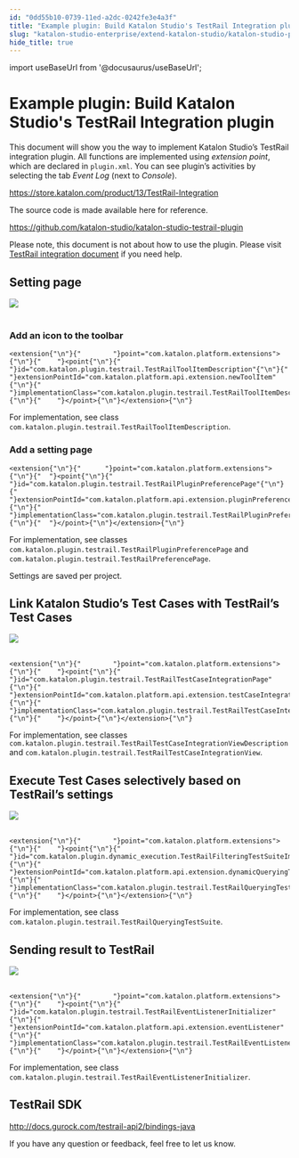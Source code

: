 ```yaml
---
id: "0dd55b10-0739-11ed-a2dc-0242fe3e4a3f"
title: "Example plugin: Build Katalon Studio's TestRail Integration plugin"
slug: "katalon-studio-enterprise/extend-katalon-studio/katalon-studio-plugins/example-plugin-build-katalon-studios-testrail-integration-plugin"
hide_title: true
---
```

import useBaseUrl from '@docusaurus/useBaseUrl';

    

# <a id="id" class="anchor_top_offset"/><a id="ariaid-title1" class="anchor_top_offset"/>Example plugin: Build Katalon Studio's TestRail Integration plugin

    
      
<p xmlns="http://www.w3.org/1999/xhtml" className="p">This document will show you the way to implement Katalon   Studio’s TestRail integration plugin. All functions are   implemented using <em className="ph i">extension point</em>, which are declared in   <code className="ph codeph">plugin.xml</code>. You can see plugin’s activities by   selecting the tab <em className="ph i">Event Log</em> (next to   <em className="ph i">Console</em>).</p> 
      
<p xmlns="http://www.w3.org/1999/xhtml" className="p">   <a className="xref j-external-link" href="https://store.katalon.com/product/13/TestRail-Integration" target="_blank">https://store.katalon.com/product/13/TestRail-Integration</a> </p> 
      
<p xmlns="http://www.w3.org/1999/xhtml" className="p">The source code is made available here for reference.</p> 
      
<p xmlns="http://www.w3.org/1999/xhtml" className="p">   <a className="xref j-external-link" href="https://github.com/katalon-studio/katalon-studio-testrail-plugin" target="_blank">https://github.com/katalon-studio/katalon-studio-testrail-plugin</a> </p> 
      
<p xmlns="http://www.w3.org/1999/xhtml" className="p">Please note, this document is not about how to use the plugin.   Please visit <a className="xref" href="/docs/katalon-studio-enterprise/integration/configure-testrail-integration-in-katalon-studio">TestRail     integration document</a> if you need help.</p> 
    
  

## <a id="id_1" class="anchor_top_offset"/>      Setting page    

<p xmlns="http://www.w3.org/1999/xhtml" className="p">   <img className="image" src={useBaseUrl("https://github.com/katalon-studio/docs-images/raw/master/katalon-store/docs/publisher/1_connect.png")} /><br /><br /> </p> 

### <a id="id_2" class="anchor_top_offset"/>        Add an icon to the toolbar      

<pre xmlns="http://www.w3.org/1999/xhtml" className="pre codeblock"><code>&lt;extension{"\n"}{"        "}point="com.katalon.platform.extensions"&gt;{"\n"}{"    "}&lt;point{"\n"}{"            "}id="com.katalon.plugin.testrail.TestRailToolItemDescription"{"\n"}{"            "}extensionPointId="com.katalon.platform.api.extension.newToolItem"{"\n"}{"            "}implementationClass="com.katalon.plugin.testrail.TestRailToolItemDescription"&gt;{"\n"}{"    "}&lt;/point&gt;{"\n"}&lt;/extension&gt;{"\n"}</code></pre> 
<p xmlns="http://www.w3.org/1999/xhtml" className="p">For implementation, see class   <code className="ph codeph">com.katalon.plugin.testrail.TestRailToolItemDescription</code>.</p> 

### <a id="id_3" class="anchor_top_offset"/>        Add a setting page      

<pre xmlns="http://www.w3.org/1999/xhtml" className="pre codeblock"><code>&lt;extension{"\n"}{"      "}point="com.katalon.platform.extensions"&gt;{"\n"}{"  "}&lt;point{"\n"}{"        "}id="com.katalon.plugin.testrail.TestRailPluginPreferencePage"{"\n"}{"        "}extensionPointId="com.katalon.platform.api.extension.pluginPreferencePage"{"\n"}{"        "}implementationClass="com.katalon.plugin.testrail.TestRailPluginPreferencePage"&gt;{"\n"}{"  "}&lt;/point&gt;{"\n"}&lt;/extension&gt;{"\n"}</code></pre> 
<p xmlns="http://www.w3.org/1999/xhtml" className="p">For implementation, see classes   <code className="ph codeph">com.katalon.plugin.testrail.TestRailPluginPreferencePage</code>   and   <code className="ph codeph">com.katalon.plugin.testrail.TestRailPreferencePage</code>.</p> 
<p xmlns="http://www.w3.org/1999/xhtml" className="p">Settings are saved per project.</p> 

## <a id="id_4" class="anchor_top_offset"/>      Link Katalon Studio’s Test Cases with            TestRail’s Test Cases    

<p xmlns="http://www.w3.org/1999/xhtml" className="p">   <img className="image" src={useBaseUrl("https://github.com/katalon-studio/docs-images/raw/master/katalon-store/docs/publisher/2_mapping.png")} /><br /><br /> </p> 
<pre xmlns="http://www.w3.org/1999/xhtml" className="pre codeblock"><code>&lt;extension{"\n"}{"        "}point="com.katalon.platform.extensions"&gt;{"\n"}{"    "}&lt;point{"\n"}{"            "}id="com.katalon.plugin.testrail.TestRailTestCaseIntegrationPage"{"\n"}{"            "}extensionPointId="com.katalon.platform.api.extension.testCaseIntegrationViewDescription"{"\n"}{"            "}implementationClass="com.katalon.plugin.testrail.TestRailTestCaseIntegrationViewDescription"&gt;{"\n"}{"    "}&lt;/point&gt;{"\n"}&lt;/extension&gt;{"\n"}</code></pre> 
<p xmlns="http://www.w3.org/1999/xhtml" className="p">For implementation, see classes   <code className="ph codeph">com.katalon.plugin.testrail.TestRailTestCaseIntegrationViewDescription</code>   and   <code className="ph codeph">com.katalon.plugin.testrail.TestRailTestCaseIntegrationView</code>.</p> 

## <a id="id_5" class="anchor_top_offset"/>      Execute Test Cases selectively based on            TestRail’s settings    

<p xmlns="http://www.w3.org/1999/xhtml" className="p">   <img className="image" src={useBaseUrl("https://github.com/katalon-studio/docs-images/raw/master/katalon-store/docs/publisher/4_querying.png")} /><br /><br /> </p> 
<pre xmlns="http://www.w3.org/1999/xhtml" className="pre codeblock"><code>&lt;extension{"\n"}{"        "}point="com.katalon.platform.extensions"&gt;{"\n"}{"    "}&lt;point{"\n"}{"            "}id="com.katalon.plugin.dynamic_execution.TestRailFilteringTestSuiteImpl"{"\n"}{"            "}extensionPointId="com.katalon.platform.api.extension.dynamicQueryingTestSuiteDescription"{"\n"}{"            "}implementationClass="com.katalon.plugin.testrail.TestRailQueryingTestSuite"&gt;{"\n"}{"    "}&lt;/point&gt;{"\n"}&lt;/extension&gt;{"\n"}</code></pre> 
<p xmlns="http://www.w3.org/1999/xhtml" className="p">For implementation, see class   <code className="ph codeph">com.katalon.plugin.testrail.TestRailQueryingTestSuite</code>.</p> 

## <a id="id_6" class="anchor_top_offset"/>      Sending result to TestRail    

<p xmlns="http://www.w3.org/1999/xhtml" className="p">   <img className="image" src={useBaseUrl("https://github.com/katalon-studio/docs-images/raw/master/katalon-store/docs/publisher/3.1_sending.png")} /><br /><br /> </p> 
<pre xmlns="http://www.w3.org/1999/xhtml" className="pre codeblock"><code>&lt;extension{"\n"}{"        "}point="com.katalon.platform.extensions"&gt;{"\n"}{"    "}&lt;point{"\n"}{"            "}id="com.katalon.plugin.testrail.TestRailEventListenerInitializer"{"\n"}{"            "}extensionPointId="com.katalon.platform.api.extension.eventListener"{"\n"}{"            "}implementationClass="com.katalon.plugin.testrail.TestRailEventListenerInitializer"&gt;{"\n"}{"    "}&lt;/point&gt;{"\n"}&lt;/extension&gt;{"\n"}</code></pre> 
<p xmlns="http://www.w3.org/1999/xhtml" className="p">For implementation, see class   <code className="ph codeph">com.katalon.plugin.testrail.TestRailEventListenerInitializer</code>.</p> 

## <a id="id_7" class="anchor_top_offset"/>      TestRail SDK    

<p xmlns="http://www.w3.org/1999/xhtml" className="p">   <a className="xref j-external-link" href="http://docs.gurock.com/testrail-api2/bindings-java" target="_blank">http://docs.gurock.com/testrail-api2/bindings-java</a> </p> 
<p xmlns="http://www.w3.org/1999/xhtml" className="p">If you have any question or feedback, feel free to let us   know.</p> 
